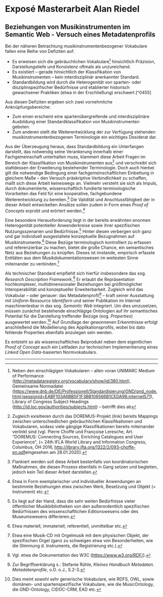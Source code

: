# Exposé Masterarbeit Alan Riedel
## Beziehungen von Musikinstrumenten im Semantic Web - Versuch eines Metadatenprofils

Bei der näheren Betrachtung musikinstrumentenbezogener Vokabulare fallen eine Reihe von Defiziten auf:
* Es erweisen sich die gebräuchlichen Vokabulare[^036d] hinsichtlich Präzision, Darstellungstiefe und Konsistenz oftmals als unzureichend.
* Es existiert – gerade hinsichtlich der Klassifikation von Musikinstrumenten – kein interdisziplinär anerkannter Standard.
* Standardbildung wird durch die Heterogenität von sparten- oder disziplinspezifischer Bedürfnisse und etablierter historisch gewachsener Praktiken (etwa in der Erschließung) erschwert.[^0455]

Aus diesen Defiziten ergeben sich zwei vornehmliche Anknüpfungsbereiche:
* Zum einen erscheint eine spartenübergreifende und interdisziplinäre Ausbildung einer Standardklassifikation von Musikinstrumenten geboten.
* Zum anderen stellt die Weiterentwicklung der zur Verfügung stehenden musikinstrumentenbezogenen Terminologie ein wichtiges Desiderat dar.

Aus der Überzeugung heraus, dass Standardbildung ein Unterfangen darstellt, das notwendig seine Verankerung innerhalb einer Fachgemeinschaft unterhalten muss, klammert diese Arbeit Fragen im Bereich der Klassifikation von Musikinstrumenten aus[^9db5] und verschreibt sich stattdessen der Erweiterung bestehender Terminologie. Doch auch hierbei gilt die notwendige Bedingung einer fachgemeinschaftlichen Einbettung in gleichem Maße – den Versuch präskriptive Verbindlichkeit zu schaffen, maßt sich diese Arbeit keineswegs an. Vielmehr versteht sie sich als Impuls, durch dokumentierte, wissenschaftlich fundierte terminologische Vorarbeiten das Feld für eine kooperative, fachgebundene Weiterentwicklung zu bereiten.[^eb9a] Die Validität und Anschlussfähigkeit der in dieser Arbeit entwickelten Ansätze sollen zudem in Form eines *Proof of Concepts* erprobt und erörtert werden.[^b58d]

Eine besondere Herausforderung liegt in der bereits erwähnten enormen Heterogenität potentieller Anwenderkreise sowie ihrer spezifischen Nutzungsszenarien und Bedürfnisse.[^670b] Hinter diesen verbergen sich ganz und gar individuell ausgestaltete konzeptuelle Bezugnahmen auf Musikinstrumente.[^8e5b] Diese Bezüge terminologisch kontrolliert zu erfassen und referenzierbar zu machen, bietet die große Chance, ein semantisches Netz aus Beziehungen zu knüpfen. Dieses ist imstande, empirisch erfasste Entitäten aus dem Musikdokumentationswesen im weitesten Sinne miteinander zu verbinden.[^5637]

Als technischer Standard empfiehlt sich hierfür insbesondere das sog. *Research Description Framework*.[^263b] Er erlaubt die Repräsentation hochkomplexer, multidimensionaler Beziehungen bei größtmöglicher Interoperabilität und konzeptueller Erweiterbarkeit. Zugleich wird das Vokabular – oder genauer: das Metadatenprofil[^5cb5] – kraft seiner Ausstattung mit *Uniform Ressource Identifiern* und seiner Publikation im Internet maschinenlesbar in das sog. *Semantic Web* integriert. Um dies umzusetzen, müssen zunächst bestehende einschlägige Ontologien auf ihr semantisches Potential für die Darstellung treffender Bezüge (sog. *Properties*) ausgewertet werden.[^d6e8] Auf Grundlage der gewonnenen Erkenntnisse erfolgt anschließend die Modellierung des Applikationsprofils, wobei bis dato fehlende Properties ebenfalls anzulegen sein werden.

Es entsteht so als wissenschaftliches Beiprodukt neben dem eigentlichen *Proof of Concept* auch ein Leitfaden zur technischen Implementierung eines *Linked Open Data*-basierten Normvokabulars.



---

[^9db5]: Zugleich exisitieren durch das DOREMUS-Projekt (link) bereits Mappings zwischen unterschiedlichen gebräuchlichen Klassifikationen und Vokabularen, sodass viele gängige Klassifikationen bereits miteinander verlinkt sind (vgl. Pierre Choffé und Françoise Leresche, Art. "DOREMUS: Connecting Sources, Enriching Catalogues and User Experience", (= 24th IFLA World Library and Information Congress, Columbus, OH 2016, <http://library.ifla.org/1322/2/093-choffe-en.pdf>eingesehen am 28.01.2020).

[^036d]: Neben den einschlägigen Vokabularen – allen voran UNIMARC Medium of Performance (http://metadataregistry.org/vocabulary/show/id/380.html), Gemeinsame Normadatei (https://www.dnb.de/DE/Professionell/Standardisierung/GND/gnd_node.html;jsessionid=EABF103A6BB5F1F3BB106566B1CEDA98.internet571), Library of Congress Subject Headings (http://id.loc.gov/authorities/subjects.html) – betrifft dies ab

[^eb9a]: Flankiert werden soll diese Arbeit bestenfalls von koordinatorischen Maßnahmen, die diesen Prozess ebenfalls in Gang setzen und begleiten, jedoch kein Teil dieser Arbeit darstellen.

[^670b]: Es liegt auf der Hand, dass die sehr weiten Bedürfnisse vieler öffentlicher Musikbibliotheken von den außerordentlich spezifischen Bedürfnissen des wissenschaftlichen Editionswesens oder des Museumswesens differieren.

[^8e5b]: Etwa materiell, immateriell, referentiell, unmittelbar etc.

[^263b]: Vgl. etwa die Dokumentation des W3C (https://www.w3.org/RDF/).

[^5cb5]: Zur Begriffserklärung s.: Stefanie Rühle, *Kleines Handbuch Metadaten. Metadatenprofile*, o.O. o.J., S.2-3.

[^d6e8]: Dies meint sowohl sehr generische Vokabulare, wie RDFS, OWL, sowie domänen- und spartenspezifische Vokabulare, wie die MusicOntology, die GND-Ontology, CIDOC-CRM, EAD etc.

[^5637]: Etwa eine Musik-CD mit Orgelmusik mit dem physischen Objekt, der spezifischen Orgel (ganz zu schweigen etwa von Besonderheiten, wie die Stimmung d. Instruments, die Registrierung etc.).

[^b58d]: Etwa in Form exemplarischer und individueller Anwendungen an bestimmte Beziehungen etwa zwischen Werk, Besetzung und Objekt (= Instrument) etc.
